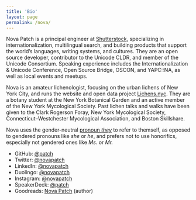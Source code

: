 ```yaml
---
title: 'Bio'
layout: page
permalink: /nova/
---
```


Nova Patch is a principal engineer at
[Shutterstock](http://www.shutterstock.com/), specializing in
internationalization, multilingual search, and building products that support
the world’s languages, writing systems, and cultures. They are an open source
developer, contributor to the Unicode CLDR, and member of the Unicode
Consortium. Speaking experience includes the Internationalization & Unicode
Conference, Open Source Bridge, OSCON, and YAPC::NA, as well as local events and
meetups.

Nova is an amateur lichenologist, focusing on the urban lichens of New York
City, and runs the website and open data project
[Lichens.nyc](http://lichens.nyc/). They are a botany student at the New York
Botanical Garden and an active member of the New York Mycological Society.
Past lichen talks and walks have been given to the Clark Rogerson Foray, New
York Mycological Society, Connecticut–Westchester Mycological Association, and
Boston Skillshare.

Nova uses the gender-neutral [pronoun *they*](http://pronoun.is/they) to refer
to themself, as opposed to gendered pronouns like *she* or *he*, and prefers not
to use honorifics, especially not gendered ones like *Ms.* or *Mr.*

* GitHub: [@patch](https://github.com/patch)
* Twitter: [@novapatch](https://twitter.com/novapatch)
* LinkedIn: [@novapatch](https://www.linkedin.com/in/novapatch)
* Duolingo: [@novapatch](https://www.duolingo.com/novapatch)
* Instagram: [@novapatch](https://www.instagram.com/novapatch/)
* SpeakerDeck: [@patch](https://speakerdeck.com/patch)
* Goodreads: [Nova Patch](https://www.goodreads.com/author/show/15139989.Nova_Patch) (author)
